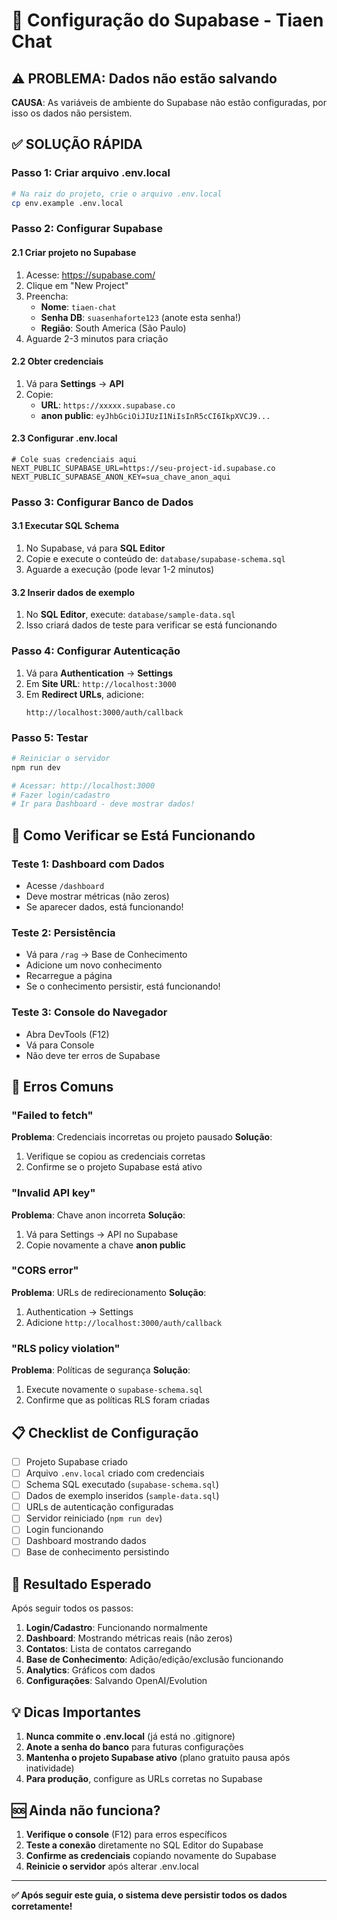 # 🔧 Configuração do Supabase - Tiaen Chat

## ⚠️ PROBLEMA: Dados não estão salvando

**CAUSA**: As variáveis de ambiente do Supabase não estão configuradas, por isso os dados não persistem.

## ✅ SOLUÇÃO RÁPIDA

### Passo 1: Criar arquivo .env.local
```bash
# Na raiz do projeto, crie o arquivo .env.local
cp env.example .env.local
```

### Passo 2: Configurar Supabase

#### 2.1 Criar projeto no Supabase
1. Acesse: https://supabase.com/
2. Clique em "New Project"
3. Preencha:
   - **Nome**: `tiaen-chat`
   - **Senha DB**: `suasenhaforte123` (anote esta senha!)
   - **Região**: South America (São Paulo)
4. Aguarde 2-3 minutos para criação

#### 2.2 Obter credenciais
1. Vá para **Settings** → **API**
2. Copie:
   - **URL**: `https://xxxxx.supabase.co`
   - **anon public**: `eyJhbGciOiJIUzI1NiIsInR5cCI6IkpXVCJ9...`

#### 2.3 Configurar .env.local
```env
# Cole suas credenciais aqui
NEXT_PUBLIC_SUPABASE_URL=https://seu-project-id.supabase.co
NEXT_PUBLIC_SUPABASE_ANON_KEY=sua_chave_anon_aqui
```

### Passo 3: Configurar Banco de Dados

#### 3.1 Executar SQL Schema
1. No Supabase, vá para **SQL Editor**
2. Copie e execute o conteúdo de: `database/supabase-schema.sql`
3. Aguarde a execução (pode levar 1-2 minutos)

#### 3.2 Inserir dados de exemplo
1. No **SQL Editor**, execute: `database/sample-data.sql`
2. Isso criará dados de teste para verificar se está funcionando

### Passo 4: Configurar Autenticação
1. Vá para **Authentication** → **Settings**
2. Em **Site URL**: `http://localhost:3000`
3. Em **Redirect URLs**, adicione:
   ```
   http://localhost:3000/auth/callback
   ```

### Passo 5: Testar
```bash
# Reiniciar o servidor
npm run dev

# Acessar: http://localhost:3000
# Fazer login/cadastro
# Ir para Dashboard - deve mostrar dados!
```

## 🧪 Como Verificar se Está Funcionando

### Teste 1: Dashboard com Dados
- Acesse `/dashboard`
- Deve mostrar métricas (não zeros)
- Se aparecer dados, está funcionando!

### Teste 2: Persistência
- Vá para `/rag` → Base de Conhecimento
- Adicione um novo conhecimento
- Recarregue a página
- Se o conhecimento persistir, está funcionando!

### Teste 3: Console do Navegador
- Abra DevTools (F12)
- Vá para Console
- Não deve ter erros de Supabase

## 🚨 Erros Comuns

### "Failed to fetch"
**Problema**: Credenciais incorretas ou projeto pausado
**Solução**: 
1. Verifique se copiou as credenciais corretas
2. Confirme se o projeto Supabase está ativo

### "Invalid API key"
**Problema**: Chave anon incorreta
**Solução**: 
1. Vá para Settings → API no Supabase
2. Copie novamente a chave **anon public**

### "CORS error"
**Problema**: URLs de redirecionamento
**Solução**:
1. Authentication → Settings
2. Adicione `http://localhost:3000/auth/callback`

### "RLS policy violation"
**Problema**: Políticas de segurança
**Solução**: 
1. Execute novamente o `supabase-schema.sql`
2. Confirme que as políticas RLS foram criadas

## 📋 Checklist de Configuração

- [ ] Projeto Supabase criado
- [ ] Arquivo `.env.local` criado com credenciais
- [ ] Schema SQL executado (`supabase-schema.sql`)
- [ ] Dados de exemplo inseridos (`sample-data.sql`)
- [ ] URLs de autenticação configuradas
- [ ] Servidor reiniciado (`npm run dev`)
- [ ] Login funcionando
- [ ] Dashboard mostrando dados
- [ ] Base de conhecimento persistindo

## 🎯 Resultado Esperado

Após seguir todos os passos:

1. **Login/Cadastro**: Funcionando normalmente
2. **Dashboard**: Mostrando métricas reais (não zeros)
3. **Contatos**: Lista de contatos carregando
4. **Base de Conhecimento**: Adição/edição/exclusão funcionando
5. **Analytics**: Gráficos com dados
6. **Configurações**: Salvando OpenAI/Evolution

## 💡 Dicas Importantes

1. **Nunca commite o .env.local** (já está no .gitignore)
2. **Anote a senha do banco** para futuras configurações
3. **Mantenha o projeto Supabase ativo** (plano gratuito pausa após inatividade)
4. **Para produção**, configure as URLs corretas no Supabase

## 🆘 Ainda não funciona?

1. **Verifique o console** (F12) para erros específicos
2. **Teste a conexão** diretamente no SQL Editor do Supabase
3. **Confirme as credenciais** copiando novamente do Supabase
4. **Reinicie o servidor** após alterar .env.local

---

**✅ Após seguir este guia, o sistema deve persistir todos os dados corretamente!** 